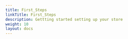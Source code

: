 ```yaml
---
title: First_Steps
linkTitle: First_Steps
description: Gettting started setting up your store
weight: 10 
layout: docs
---
```

